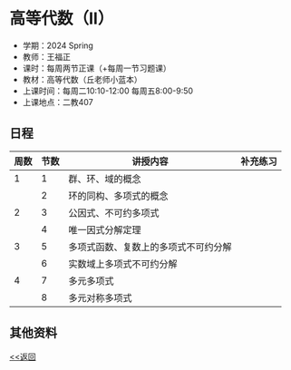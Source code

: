 # 高等代数（II）

* 学期：2024 Spring
* 教师：王福正
* 课时：每周两节正课（+每周一节习题课）
* 教材：高等代数（丘老师小蓝本）
* 上课时间：每周二10:10-12:00 每周五8:00-9:50
* 上课地点：二教407

## 日程

| 周数 |节数|讲授内容                             | 补充练习      |
| ---- |----| ------------------------------------ | ------------- |
|1|1|群、环、域的概念||
||2|环的同构、多项式的概念||
|2|3|公因式、不可约多项式||
||4|唯一因式分解定理||
|3|5|多项式函数、复数上的多项式不可约分解||
||6|实数域上多项式不可约分解||
|4|7|多元多项式||
||8|多元对称多项式||

## 其他资料

[<<返回](university_courses)